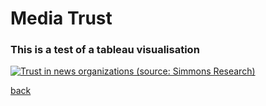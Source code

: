 
# Media Trust

### This is a test of a tableau visualisation

<div class='tableauPlaceholder' id='viz1663075074341' style='position: relative'><noscript><a href='#'><img alt='Trust in news organizations (source: Simmons Research)  ' src='https:&#47;&#47;public.tableau.com&#47;static&#47;images&#47;TS&#47;TSWD_F22_Week3_classDemo&#47;Sheet1&#47;1_rss.png' style='border: none' /></a></noscript><object class='tableauViz'  style='display:none;'><param name='host_url' value='https%3A%2F%2Fpublic.tableau.com%2F' /> <param name='embed_code_version' value='3' /> <param name='site_root' value='' /><param name='name' value='TSWD_F22_Week3_classDemo&#47;Sheet1' /><param name='tabs' value='no' /><param name='toolbar' value='yes' /><param name='static_image' value='https:&#47;&#47;public.tableau.com&#47;static&#47;images&#47;TS&#47;TSWD_F22_Week3_classDemo&#47;Sheet1&#47;1.png' /> <param name='animate_transition' value='yes' /><param name='display_static_image' value='yes' /><param name='display_spinner' value='yes' /><param name='display_overlay' value='yes' /><param name='display_count' value='yes' /><param name='language' value='en-US' /><param name='filter' value='publish=yes' /></object></div>                
<script type='text/javascript'>             
    var divElement = document.getElementById('viz1663075074341');             
    var vizElement = divElement.getElementsByTagName('object')[0];      
    vizElement.style.width='100%';vizElement.style.height=(divElement.offsetWidth*0.75)+'px';     
    var scriptElement = document.createElement('script');           
    scriptElement.src = 'https://public.tableau.com/javascripts/api/viz_v1.js';       
    vizElement.parentNode.insertBefore(scriptElement, vizElement);      
</script>


[back](../readme.md)